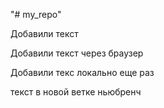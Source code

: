 "# my_repo" 


Добавили текст

Добавили текст через браузер

Добавили текс локально еще раз



текст в новой ветке ньюбренч
